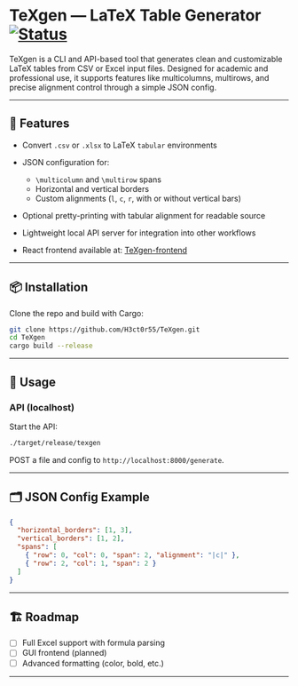 

# TeXgen — LaTeX Table Generator [![Status](https://img.shields.io/badge/status-in--development-red)]()

TeXgen is a CLI and API-based tool that generates clean and customizable LaTeX tables from CSV or Excel input files. Designed for academic and professional use, it supports features like multicolumns, multirows, and precise alignment control through a simple JSON config.

---

## 🔧 Features

- Convert `.csv` or `.xlsx` to LaTeX `tabular` environments
- JSON configuration for:
  - `\multicolumn` and `\multirow` spans
  - Horizontal and vertical borders
  - Custom alignments (`l`, `c`, `r`, with or without vertical bars)
- Optional pretty-printing with tabular alignment for readable source
- Lightweight local API server for integration into other workflows

- React frontend available at: [TeXgen-frontend](https://github.com/H3ct0r55/TeXgen-frontend)

---

## 📦 Installation

Clone the repo and build with Cargo:

```bash
git clone https://github.com/H3ct0r55/TeXgen.git
cd TeXgen
cargo build --release
```

---

## 🚀 Usage

### API (localhost)

Start the API:

```bash
./target/release/texgen
```

POST a file and config to `http://localhost:8000/generate`.

---

## 🗂 JSON Config Example

```json
{
  "horizontal_borders": [1, 3],
  "vertical_borders": [1, 2],
  "spans": [
    { "row": 0, "col": 0, "span": 2, "alignment": "|c|" },
    { "row": 2, "col": 1, "span": 2 }
  ]
}
```

---

## 🏗 Roadmap

- [ ] Full Excel support with formula parsing
- [ ] GUI frontend (planned)
- [ ] Advanced formatting (color, bold, etc.)

---